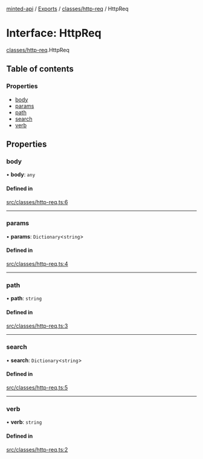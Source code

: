 [minted-api](../README.md) / [Exports](../modules.md) / [classes/http-req](../modules/classes_http_req.md) / HttpReq

# Interface: HttpReq

[classes/http-req](../modules/classes_http_req.md).HttpReq

## Table of contents

### Properties

- [body](classes_http_req.HttpReq.md#body)
- [params](classes_http_req.HttpReq.md#params)
- [path](classes_http_req.HttpReq.md#path)
- [search](classes_http_req.HttpReq.md#search)
- [verb](classes_http_req.HttpReq.md#verb)

## Properties

### body

• **body**: `any`

#### Defined in

[src/classes/http-req.ts:6](https://github.com/ianzepp/minted-api-ts/blob/ce6db2f/src/classes/http-req.ts#L6)

___

### params

• **params**: `Dictionary`<`string`\>

#### Defined in

[src/classes/http-req.ts:4](https://github.com/ianzepp/minted-api-ts/blob/ce6db2f/src/classes/http-req.ts#L4)

___

### path

• **path**: `string`

#### Defined in

[src/classes/http-req.ts:3](https://github.com/ianzepp/minted-api-ts/blob/ce6db2f/src/classes/http-req.ts#L3)

___

### search

• **search**: `Dictionary`<`string`\>

#### Defined in

[src/classes/http-req.ts:5](https://github.com/ianzepp/minted-api-ts/blob/ce6db2f/src/classes/http-req.ts#L5)

___

### verb

• **verb**: `string`

#### Defined in

[src/classes/http-req.ts:2](https://github.com/ianzepp/minted-api-ts/blob/ce6db2f/src/classes/http-req.ts#L2)
